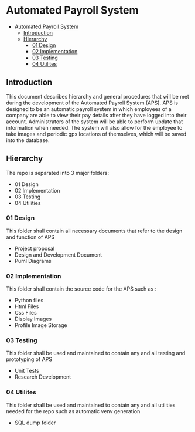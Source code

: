 # Automated Payroll System

<!-- TOC -->
* [Automated Payroll System](#automated-payroll-system)
  * [Introduction](#introduction)
  * [Hierarchy](#hierarchy)
    * [01 Design](#01-design)
    * [02 Implementation](#02-implementation)
    * [03 Testing](#03-testing)
    * [04 Utilites](#04-utilites)
<!-- TOC -->

## Introduction

This document describes hierarchy and general procedures that will be met
during the development of the Automated Payroll System (APS). APS is designed to be an automatic payroll system
in which employees of a company are able to view their pay details after they have logged into their account.
Administrators of the system will be able to perform update that information when needed. The system will also allow
for the employee to take images and periodic gps locations of themselves, which will be saved into the database.

## Hierarchy

The repo is separated into 3 major folders:

- 01 Design
- 02 Implementation
- 03 Testing
- 04 Utilities

### 01 Design

This folder shall contain all necessary documents that refer to the design
and function of APS 

- Project proposal
- Design and Development Document
- Puml Diagrams 


### 02 Implementation

This folder shall contain the source code for the APS such as :
- Python files
- Html Files
- Css Files
- Display Images
- Profile Image Storage


### 03 Testing

This folder shall be used and maintained to contain any and all testing and
prototyping of APS

- Unit Tests
- Research Development

### 04 Utilites

This folder shall be used and maintained to contain any and all utilities needed
for the repo such as automatic venv generation

- SQL dump folder
